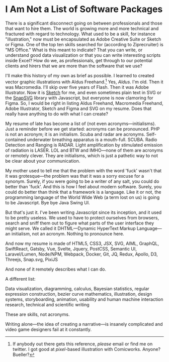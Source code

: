 # I Am Not a List of Software Packages

There is a significant disconnect going on between professionals and those that want to hire them. The world is growing more and more technical and fractured with regard to technology. What used to be a skill, for instance "illustration," now must be encapsulated as Adobe Creative Suite or Sketch or Figma. One of the top ten skills searched for (according to Ziprecruiter) is "MS Office." What is this meant to indicate? That you can write, or understand good data visualization or that you can write interesting scripts inside Excel? How do we, as professionals, get through to our potential clients and hirers that we are more than the software that we use?

I'll make this history of my own as brief as possible. I learned to created vector graphic illustrations with Aldus Freehand.[^1] Yes, *Aldus*. I'm old. Then it was Macromedia. I'll skip over five years of Flash. Then it was Adobe Illustrator. Now it is [Sketch](https://www.sketch.com/apps/) for me, and even sometimes plain text in SVG or the [SnapSVG](http://snapsvg.io) library with Javascript, but everyone is now clamoring for Figma. So, I would be right in listing Aldus Freehand, Macromedia Freehand, Adobe Illustrator, Sketch and Figma and SVG on my resume. Does that really have anything to do with what I can create?

My resume of late has become a list of (not even acronyms—initialisms). Just a reminder before we get started: acronyms can be pronounced. PHP is not an acronym; it is an initialism. Scuba and radar are acronyms. Self-contained underwater breathing apparatus is a mouth-full. SCUBA. Radio Detection and Ranging is RADAR. Light amplification by stimulated emission of radiation is LASER. LOL and BTW and IMHO—none of them are acronyms or remotely clever. They are initialisms, which is just a pathetic way to not be clear about your communication.

My mother used to tell me that the problem with the word 'fuck' wasn't that it was grotesque—the problem was that it was a sorry excuse for a synonym. Surely, if you were going to be a writer of any salt, you could do better than 'fuck'. And this is how I feel about modern software. Surely, you could do better than think that a framework is a language. Like it or not, the programming language of the World Wide Web (a term lost on us) is going to be Javascript. Bye bye Java Swing UI.

But that's just it. I've been writing Javascript since its inception, and it used to be pretty useless. We used to have to protect ourselves from browsers, search and sniff them out to figure what parts of the user interface they might serve. We called it DHTML—Dynamic HyperText Markup Language—an initialism, not an acronym. Nothing to pronounce here.

And now my resume is made of HTML5, CSS3, JSX, SVG, AIML, GraphQL, SwiftReact, Gatsby, Vue, Svelte, Jquery, PostCSS, Semantic UI, Laravel/Lumen, Node/NPM, Webpack, Docker, Git, JQ, Redux, Apollo, D3, Threejs, Snap.svg, PixiJS

And none of it remotely describes what I can do.

A different list:

Data visualization, diagramming, calculus, Bayesian statistics, regular expression construction, bezier curve mathematics, illustration, design systems, storyboarding, animation, usability and human machine interaction research, technical and scientific writing

These are skills, not acronyms.

Writing alone—the idea of creating a narrative—is insanely complicated and video game designers fail at it constantly.

[^1]: If anybody out there gets this reference, *please* email or find me on twitter. I got good at *pixel*-based illustration with Comicworks. Anyone? Bueller?
